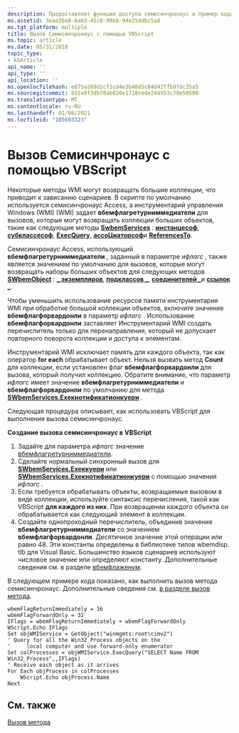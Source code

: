 ```yaml
---
description: Предоставляет функции доступа семисинчронаус и пример кода для выполнения вызова метода семисинчронаус.
ms.assetid: 3eae38e8-6a63-45c0-99b0-94e25ddbc5a8
ms.tgt_platform: multiple
title: Вызов Семисинчронаус с помощью VBScript
ms.topic: article
ms.date: 05/31/2018
topic_type:
- kbArticle
api_name: ''
api_type: ''
api_location: ''
ms.openlocfilehash: e875a269d2cf1cd4e3b40d5c84d42ffb97dc35a5
ms.sourcegitcommit: 831e8f3db78ab820e1710cede244553c70e50500
ms.translationtype: MT
ms.contentlocale: ru-RU
ms.lasthandoff: 01/08/2021
ms.locfileid: "105693323"
---
```

# <a name="making-a-semisynchronous-call-with-vbscript"></a>Вызов Семисинчронаус с помощью VBScript

Некоторые методы WMI могут возвращать большие коллекции, что приводит к зависанию сценариев. В скрипте по умолчанию используется семисинчронаус Access, а инструментарий управления Windows (WMI) (WMI) задает **вбемфлагретурниммедиатели** для вызовов, которые могут возвращать коллекции больших объектов, такие как следующие методы [**SwbemServices**](swbemservices.md) : [**инстанцесоф**](swbemservices-instancesof.md), [**субклассесоф**](swbemservices-subclassesof.md), [**ExecQuery**](swbemservices-execquery.md), [**ассоЦиаторсоф**](swbemservices-associatorsof.md)и [**ReferencesTo**](swbemservices-referencesto.md).

Семисинчронаус Access, использующий **вбемфлагретурниммедиатели** , заданный в параметре *ифлагс* , также является значением по умолчанию для вызовов, которые могут возвращать наборы больших объектов для следующих методов [**SWbemObject**](swbemobject.md) : [**\_ экземпляров**](swbemobject-instances-.md), [**подклассов \_**](swbemobject-subclasses-.md), [**соединителей \_**](swbemobject-associators-.md)и [**ссылок \_**](swbemobject-references-.md).

Чтобы уменьшить использование ресурсов памяти инструментария WMI при обработке большой коллекции объектов, включите значение **вбемфлагфорвардонли** в параметр *ифлагс* . Использование **вбемфлагфорвардонли** заставляет Инструментарий WMI создать перечислитель только для перенаправления, который не допускает повторного поворота коллекции и доступа к элементам.

Инструментарий WMI исключает память для каждого объекта, так как оператор **for each** обрабатывает объект. Нельзя вызвать метод **Count** для коллекции, если установлен флаг **вбемфлагфорвардонли** для вызова, который получил коллекцию. Обратите внимание, что параметр *ифлагс* имеет значение **вбемфлагретурниммедиатели** и **вбемфлагфорвардонли** по умолчанию для метода [**SWbemServices.Exeкнотификатионкуери**](swbemservices-execnotificationquery.md) .

Следующая процедура описывает, как использовать VBScript для выполнения вызова семисинчронаус.

**Создание вызова семисинчронаус в VBScript**

1.  Задайте для параметра *ифлагс* значение [вбемфлагретурниммедиатели](/windows/desktop/api/Wbemdisp/ne-wbemdisp-wbemflagenum).
2.  Сделайте нормальный синхронный вызов для [**SWbemServices.Exeккуери**](swbemservices-execquery.md) или [**SWbemServices.Exeкнотификатионкуери**](swbemservices-execnotificationquery.md) с помощью значения *ифлагс* .
3.  Если требуется обрабатывать объекты, возвращаемые вызовом в виде коллекции, используйте синтаксис перечисления, такой как VBScript **для каждого из них**. При возвращении каждого объекта он обрабатывается как следующий элемент в коллекции.
4.  Создайте однопроходный перечислитель, объединив значение **вбемфлагретурниммедиатели** со значением **вбемфлагфорвардонли**. Десятичное значение этой операции или равно 48. Эти константы определены в библиотеке типов wbemdisp. tlb для Visual Basic. Большинство языков сценариев используют числовое значение или определяют константу. Дополнительные сведения см. в разделе [вбемфлаженум](/windows/desktop/api/Wbemdisp/ne-wbemdisp-wbemflagenum).

В следующем примере кода показано, как выполнить вызов метода семисинчронаус. Дополнительные сведения см. [в разделе вызов метода](calling-a-method.md).


```VB
wbemFlagReturnImmediately = 16
wbemFlagForwardOnly = 32
IFlags = wbemFlagReturnImmediately + wbemFlagForwardOnly
WScript.Echo IFlags
Set objWMIService = GetObject("winmgmts:root\cimv2")
' Query for all the Win32_Process objects on the 
'     local computer and use forward-only enumerator
Set colProcesses = objWMIService.ExecQuery("SELECT Name FROM Win32_Process",,IFlags)
' Receive each object as it arrives
For Each objProcess in colProcesses
    WScript.Echo objProcess.Name
Next
```



## <a name="related-topics"></a>См. также

<dl> <dt>

[Вызов метода](calling-a-method.md)
</dt> </dl>

 

 



